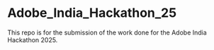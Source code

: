 # Adobe_India_Hackathon_25
This repo is for the submission of the work done for the Adobe India Hackathon 2025.
